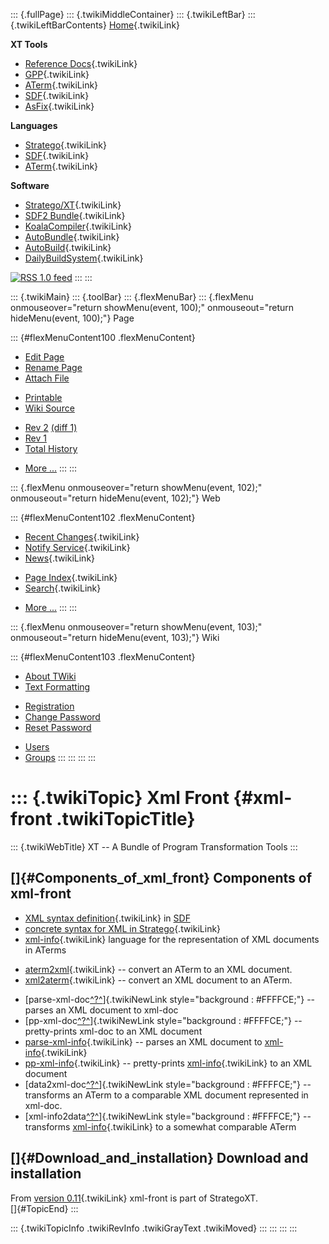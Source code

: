 ::: {.fullPage}
::: {.twikiMiddleContainer}
::: {.twikiLeftBar}
::: {.twikiLeftBarContents}
[Home](WebHome){.twikiLink}

**XT Tools**

-   [Reference Docs](ToolReference){.twikiLink}
-   [GPP](GenericPrettyPrinter){.twikiLink}
-   [ATerm](ATermTools){.twikiLink}
-   [SDF](SdfTools){.twikiLink}
-   [AsFix](AsFixTools){.twikiLink}

**Languages**

-   [Stratego](../Stratego/WebHome){.twikiLink}
-   [SDF](../Sdf/WebHome){.twikiLink}
-   [ATerm](ATermFormat){.twikiLink}

**Software**

-   [Stratego/XT](../Stratego/StrategoDownload){.twikiLink}
-   [SDF2 Bundle](../Sdf/SdfBundle){.twikiLink}
-   [KoalaCompiler](KoalaCompiler){.twikiLink}
-   [AutoBundle](AutoBundle){.twikiLink}
-   [AutoBuild](AutoBuild){.twikiLink}
-   [DailyBuildSystem](DailyBuildSystem){.twikiLink}

[![](http://www.program-transformation.org/twiki/pub/rss.gif "RSS 1.0 feed")](http://www.program-transformation.org/twiki/bin/view/Tools/WebRss?skin=rss)
:::
:::

::: {.twikiMain}
::: {.toolBar}
::: {.flexMenuBar}
::: {.flexMenu onmouseover="return showMenu(event, 100);" onmouseout="return hideMenu(event, 100);"}
Page

::: {#flexMenuContent100 .flexMenuContent}
-   [Edit
    Page](http://www.program-transformation.org/edit/Tools/XmlFront?t=1536825767)
-   [Rename
    Page](http://www.program-transformation.org/rename/Tools/XmlFront)
-   [Attach
    File](http://www.program-transformation.org/attach/Tools/XmlFront)

<!-- -->

-   [Printable](http://www.program-transformation.org/view/Tools/XmlFront?skin=print.pattern)
-   [Wiki
    Source](http://www.program-transformation.org/view/Tools/XmlFront?skin=text&raw=on&contenttype=text/plain)

<!-- -->

-   [Rev
    2](http://www.program-transformation.org/view/Tools/XmlFront?rev=1.2)
    [(diff 1)](http://www.program-transformation.org/rdiff/Tools/XmlFront?rev1=1.2&rev2=1.1)
-   [Rev
    1](http://www.program-transformation.org/view/Tools/XmlFront?rev=1.1)
-   [Total
    History](http://www.program-transformation.org/rdiff/Tools/XmlFront)

<!-- -->

-   [More
    \...](http://www.program-transformation.org/oops/Tools/XmlFront?template=oopsmore&param1=1.2&param2=1.2)
:::
:::

::: {.flexMenu onmouseover="return showMenu(event, 102);" onmouseout="return hideMenu(event, 102);"}
Web

::: {#flexMenuContent102 .flexMenuContent}
-   [Recent Changes](WebChanges){.twikiLink}
-   [Notify Service](WebNotify){.twikiLink}
-   [News](WebNews){.twikiLink}

<!-- -->

-   [Page Index](WebIndex){.twikiLink}
-   [Search](WebSearch){.twikiLink}

<!-- -->

-   [More
    \...](http://www.program-transformation.org/oops/Tools/XmlFront?template=oopsmore&param1=1.2&param2=1.2)
:::
:::

::: {.flexMenu onmouseover="return showMenu(event, 103);" onmouseout="return hideMenu(event, 103);"}
Wiki

::: {#flexMenuContent103 .flexMenuContent}
-   [About
    TWiki](http://www.program-transformation.org/view/TWiki/WebHome)
-   [Text
    Formatting](http://www.program-transformation.org/view/TWiki/TextFormattingRules)

<!-- -->

-   [Registration](http://www.program-transformation.org/view/TWiki/TWikiRegistration)
-   [Change
    Password](http://www.program-transformation.org/view/TWiki/ChangePassword)
-   [Reset
    Password](http://www.program-transformation.org/view/TWiki/ResetPassword)

<!-- -->

-   [Users](http://www.program-transformation.org/view/Main/TWikiUsers)
-   [Groups](http://www.program-transformation.org/view/Main/TWikiGroups)
:::
:::
:::
:::

::: {.twikiTopic}
Xml Front {#xml-front .twikiTopicTitle}
=========

::: {.twikiWebTitle}
XT \-- A Bundle of Program Transformation Tools
:::

[]{#Components_of_xml_front} Components of xml-front
----------------------------------------------------

-   [XML syntax definition](XmlSyntaxDefinition){.twikiLink} in
    [SDF](http://www.syntax-definition.org)
-   [concrete syntax for XML in
    Stratego](../Stratego/XmlConcreteSyntaxInStratego){.twikiLink}
-   [xml-info](XmlInfo){.twikiLink} language for the representation of
    XML documents in ATerms

<!-- -->

-   [aterm2xml](ATermToXml){.twikiLink} \-- convert an ATerm to an XML
    document.
-   [xml2aterm](XmlToATerm){.twikiLink} \-- convert an XML document to
    an ATerm.

<!-- -->

-   [parse-xml-doc[^?^](http://www.program-transformation.org/edit/Tools/XmlDocParser?topicparent=Tools.XmlFront)]{.twikiNewLink
    style="background : #FFFFCE;"} \-- parses an XML document to xml-doc
-   [pp-xml-doc[^?^](http://www.program-transformation.org/edit/Tools/XmlDocPrettyPrinter?topicparent=Tools.XmlFront)]{.twikiNewLink
    style="background : #FFFFCE;"} \-- pretty-prints xml-doc to an XML
    document
-   [parse-xml-info](XmlInfoParser){.twikiLink} \-- parses an XML
    document to [xml-info](XmlInfo){.twikiLink}
-   [pp-xml-info](XmlInfoPrettyPrinter){.twikiLink} \-- pretty-prints
    [xml-info](XmlInfo){.twikiLink} to an XML document
-   [data2xml-doc[^?^](http://www.program-transformation.org/edit/Tools/DataToXmlDoc?topicparent=Tools.XmlFront)]{.twikiNewLink
    style="background : #FFFFCE;"} \-- transforms an ATerm to a
    comparable XML document represented in xml-doc.
-   [xml-info2data[^?^](http://www.program-transformation.org/edit/Tools/XmlInfoToData?topicparent=Tools.XmlFront)]{.twikiNewLink
    style="background : #FFFFCE;"} \-- transforms
    [xml-info](XmlInfo){.twikiLink} to a somewhat comparable ATerm

[]{#Download_and_installation} Download and installation
--------------------------------------------------------

From [version 0.11](../Stratego/StrategoRelease011){.twikiLink}
xml-front is part of StrategoXT.\
[]{#TopicEnd}
:::

::: {.twikiTopicInfo .twikiRevInfo .twikiGrayText .twikiMoved}
:::
:::
:::
:::
